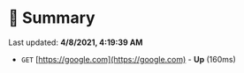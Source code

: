 # 📖 Summary
Last updated: **4/8/2021, 4:19:39 AM**

- `GET` [https://google.com](https://google.com) - **Up** (160ms)
